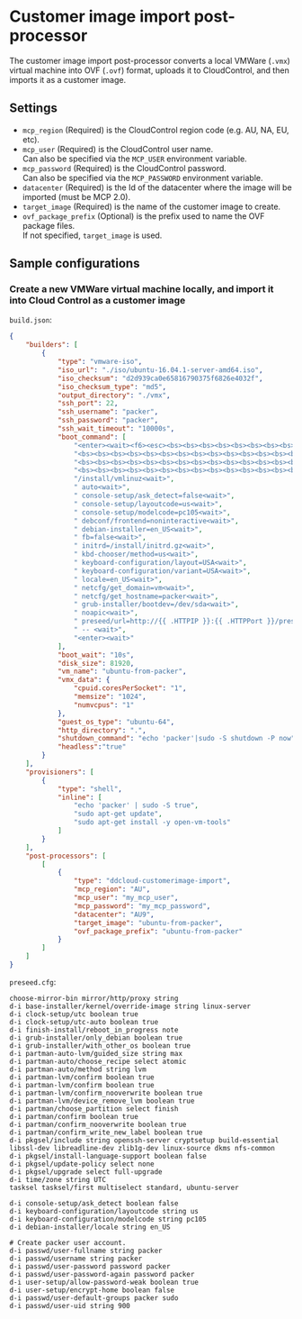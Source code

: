 # Customer image import post-processor

The customer image import post-processor converts a local VMWare (`.vmx`) virtual machine into OVF (`.ovf`) format, uploads it to CloudControl, and then imports it as a customer image.

## Settings

* `mcp_region` (Required) is the CloudControl region code (e.g. AU, NA, EU, etc).
* `mcp_user` (Required) is the CloudControl user name.  
Can also be specified via the `MCP_USER` environment variable.
* `mcp_password` (Required) is the CloudControl password.  
Can also be specified via the `MCP_PASSWORD` environment variable.
* `datacenter` (Required) is the Id of the datacenter where the image will be imported (must be MCP 2.0).
* `target_image` (Required) is the name of the customer image to create.
* `ovf_package_prefix` (Optional) is the prefix used to name the OVF package files.  
If not specified, `target_image` is used.

## Sample configurations

### Create a new VMWare virtual machine locally, and import it into Cloud Control as a customer image

`build.json`:

```json
{
	"builders": [
		{
			"type": "vmware-iso",
			"iso_url": "./iso/ubuntu-16.04.1-server-amd64.iso",
			"iso_checksum": "d2d939ca0e65816790375f6826e4032f",
			"iso_checksum_type": "md5",
			"output_directory": "./vmx",
			"ssh_port": 22,
			"ssh_username": "packer",
			"ssh_password": "packer",
			"ssh_wait_timeout": "10000s",
			"boot_command": [
				"<enter><wait><f6><esc><bs><bs><bs><bs><bs><bs><bs><bs><bs><bs><bs><bs><bs><bs><bs><bs><bs>",
				"<bs><bs><bs><bs><bs><bs><bs><bs><bs><bs><bs><bs><bs><bs><bs><bs><bs><bs><bs><bs><bs><bs>",
				"<bs><bs><bs><bs><bs><bs><bs><bs><bs><bs><bs><bs><bs><bs><bs><bs><bs><bs><bs><bs><bs><bs>",
				"<bs><bs><bs><bs><bs><bs><bs><bs><bs><bs><bs><bs><bs><bs><bs><bs><bs><bs><bs><bs><bs><bs>",
				"/install/vmlinuz<wait>",
				" auto<wait>",
				" console-setup/ask_detect=false<wait>",
				" console-setup/layoutcode=us<wait>",
				" console-setup/modelcode=pc105<wait>",
				" debconf/frontend=noninteractive<wait>",
				" debian-installer=en_US<wait>",
				" fb=false<wait>",
				" initrd=/install/initrd.gz<wait>",
				" kbd-chooser/method=us<wait>",
				" keyboard-configuration/layout=USA<wait>",
				" keyboard-configuration/variant=USA<wait>",
				" locale=en_US<wait>",
				" netcfg/get_domain=vm<wait>",
				" netcfg/get_hostname=packer<wait>",
				" grub-installer/bootdev=/dev/sda<wait>",
				" noapic<wait>",
				" preseed/url=http://{{ .HTTPIP }}:{{ .HTTPPort }}/preseed.cfg",
				" -- <wait>",
				"<enter><wait>"
			],
			"boot_wait": "10s",
			"disk_size": 81920,
			"vm_name": "ubuntu-from-packer",
			"vmx_data": {
				"cpuid.coresPerSocket": "1",
				"memsize": "1024",
				"numvcpus": "1"
			},
			"guest_os_type": "ubuntu-64",
			"http_directory": ".",
			"shutdown_command": "echo 'packer'|sudo -S shutdown -P now",
			"headless":"true"
		}
	],
	"provisioners": [
		{
			"type": "shell",
			"inline": [
				"echo 'packer' | sudo -S true",
				"sudo apt-get update",
				"sudo apt-get install -y open-vm-tools"
			]
		}
	],
	"post-processors": [
		[
			{
				"type": "ddcloud-customerimage-import",
				"mcp_region": "AU",
				"mcp_user": "my_mcp_user",
				"mcp_password": "my_mcp_password",
				"datacenter": "AU9",
				"target_image": "ubuntu-from-packer",
				"ovf_package_prefix": "ubuntu-from-packer"
			}
		]
	]
}
```

`preseed.cfg`:

```
choose-mirror-bin mirror/http/proxy string
d-i base-installer/kernel/override-image string linux-server
d-i clock-setup/utc boolean true
d-i clock-setup/utc-auto boolean true
d-i finish-install/reboot_in_progress note
d-i grub-installer/only_debian boolean true
d-i grub-installer/with_other_os boolean true
d-i partman-auto-lvm/guided_size string max
d-i partman-auto/choose_recipe select atomic
d-i partman-auto/method string lvm
d-i partman-lvm/confirm boolean true
d-i partman-lvm/confirm boolean true
d-i partman-lvm/confirm_nooverwrite boolean true
d-i partman-lvm/device_remove_lvm boolean true
d-i partman/choose_partition select finish
d-i partman/confirm boolean true
d-i partman/confirm_nooverwrite boolean true
d-i partman/confirm_write_new_label boolean true
d-i pkgsel/include string openssh-server cryptsetup build-essential libssl-dev libreadline-dev zlib1g-dev linux-source dkms nfs-common
d-i pkgsel/install-language-support boolean false
d-i pkgsel/update-policy select none
d-i pkgsel/upgrade select full-upgrade
d-i time/zone string UTC
tasksel tasksel/first multiselect standard, ubuntu-server

d-i console-setup/ask_detect boolean false
d-i keyboard-configuration/layoutcode string us
d-i keyboard-configuration/modelcode string pc105
d-i debian-installer/locale string en_US

# Create packer user account.
d-i passwd/user-fullname string packer
d-i passwd/username string packer
d-i passwd/user-password password packer
d-i passwd/user-password-again password packer
d-i user-setup/allow-password-weak boolean true
d-i user-setup/encrypt-home boolean false
d-i passwd/user-default-groups packer sudo
d-i passwd/user-uid string 900
```
